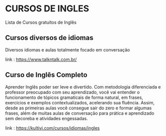 # CURSOS DE INGLES

Lista de Cursos gratuítos de Inglês

## Cursos diversos de idiomas

Diversos idiomas e aulas totalmente focado em conversação

link : https://www.talkntalk.com.br/

## Curso de Inglês Completo

Aprender Inglês poder ser leve e divertido. Com metodologia diferenciada e professor preocupado com seu aprendizado, você vai entender o funcionamento de tópicos gramaticais de forma natural, em frases, exercícios e exemplos contextualizados, acelerando sua fluência. Assim, desde as primeiras aulas você consegue sair do zero e formar algumas frases, além de muitas aulas de conversação para prática e aprendizado sem decoreba e atividades engessadas.

link : https://kultivi.com/cursos/idiomas/ingles
